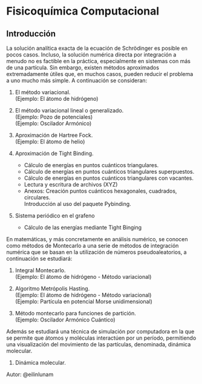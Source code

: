 # Fisicoquímica Computacional

## Introducción

La solución analítica exacta de la ecuación de Schrödinger es posible en pocos casos. Incluso, la solución numérica directa por integración a menudo no es factible en la práctica, especialmente en sistemas con más de una partícula. Sin embargo, existen métodos aproximados extremadamente útiles que, en muchos casos, pueden reducir el problema a uno mucho más simple. A continuación se consideran:

1. El método variacional.  
  (Ejemplo: El átomo de hidrógeno)  

2. El método variacional lineal o generalizado.  
  (Ejemplo: Pozo de potenciales)  
  (Ejemplo: Oscilador Armónico)  

3. Aproximación de Hartree Fock.  
  (Ejemplo: El átomo de helio)  

4. Aproximación de Tight Binding.  
	+ Cálculo de energías en puntos cuánticos triangulares.  
	+ Cálculo de energías en puntos cuánticos triangulares superpuestos.  
	+ Cálculo de energías en puntos cuánticos triangulares con vacantes.  
	+ Lectura y escritura de archivos (XYZ)  
	+ Anexos: Creación puntos cuánticos hexagonales, cuadrados, circulares.  
	          Introducción al uso del paquete Pybinding.  

5. Sistema periódico en el grafeno  
	+ Cálculo de las energías mediante Tight Binging  

En matemáticas, y más concretamente en análisis numérico, se conocen como métodos de Montecarlo a una serie de métodos de integración numérica que se basan en la utilización de números pseudoaleatorios, a continuación se estudiará:  

1. Integral Montecarlo.  
   (Ejemplo: El átomo de hidrógeno - Método variacional)  

2. Algoritmo Metrópolis Hasting.  
   (Ejemplo: El átomo de hidrógeno - Método variacional)  
   (Ejemplo: Partícula en potencial Morse unidimensional)  

3. Método montecarlo para funciones de partición.  
   (Ejemplo: Oscilador Armónico Cuántico)  

Además se estudiará una técnica de simulación por computadora en la que se permite que átomos y moléculas interactúen por un período, permitiendo una visualización del movimiento de las partículas, denominada, dinámica molecular.  

1. Dinámica molecular.  




Autor: @eilinlunam  
